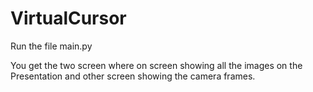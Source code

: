 # VirtualCursor
Run the file main.py

You get the two screen where on screen showing all the images on the Presentation and other screen showing the camera frames.
